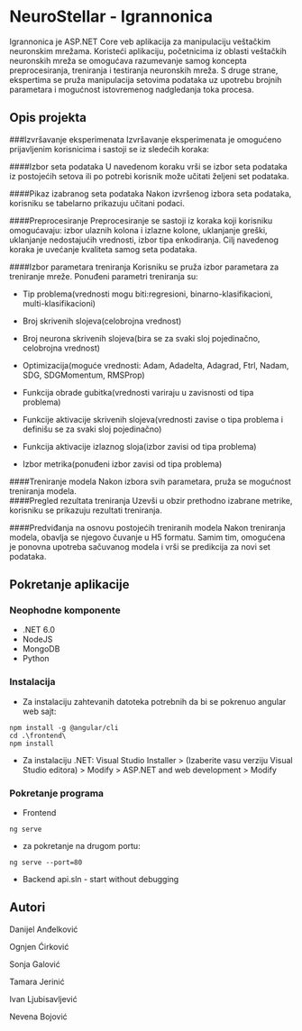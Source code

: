 # NeuroStellar - Igrannonica

Igrannonica je ASP.NET Core veb aplikacija za manipulaciju veštačkim neuronskim mrežama. Koristeći aplikaciju, početnicima iz oblasti veštačkih neuronskih mreža se omogućava razumevanje samog koncepta preprocesiranja, treniranja i testiranja neuronskih mreža. S druge strane, ekspertima se pruža manipulacija setovima podataka uz upotrebu brojnih parametara i mogućnost istovremenog nadgledanja toka procesa.  


## Opis projekta
###Izvršavanje eksperimenata
 Izvršavanje eksperimenata je omogućeno prijavljenim korisnicima i sastoji se iz sledećih koraka:

####Izbor seta podataka
 U navedenom koraku vrši se izbor seta podataka iz postojećih setova ili po potrebi korisnik može učitati željeni set podataka.

####Pikaz izabranog seta podataka
 Nakon izvršenog izbora seta podataka, korisniku se tabelarno prikazuju učitani podaci.

####Preprocesiranje
 Preprocesiranje se sastoji iz koraka koji korisniku omogućavaju:  izbor ulaznih kolona i izlazne kolone, uklanjanje greški, uklanjanje nedostajućih vrednosti, izbor tipa enkodiranja. Cilj navedenog koraka je uvećanje kvaliteta samog seta podataka. 

####Izbor parametara treniranja
 Korisniku se pruža izbor parametara za treniranje mreže. Ponuđeni parametri treniranja su:

- Tip problema(vrednosti mogu biti:regresioni, binarno-klasifikacioni, multi-klasifikacioni)

- Broj skrivenih slojeva(celobrojna vrednost)

- Broj neurona skrivenih slojeva(bira se za svaki sloj pojedinačno, celobrojna vrednost)

- Optimizacija(moguće vrednosti: Adam, Adadelta, Adagrad, Ftrl, Nadam, SDG, SDGMomentum, RMSProp)

- Funkcija obrade gubitka(vrednosti variraju u zavisnosti od tipa problema)

- Funkcije aktivacije skrivenih slojeva(vrednosti zavise o tipa problema i definišu se za svaki sloj pojedinačno)

- Funkcija aktivacije izlaznog sloja(izbor zavisi od tipa problema) 
- Izbor metrika(ponuđeni izbor zavisi od tipa problema)


####Treniranje modela
 Nakon izbora svih parametara, pruža se mogućnost treniranja modela.  
####Pregled rezultata treniranja
 Uzevši u obzir prethodno izabrane metrike, korisniku se prikazuju rezultati treniranja.

####Predviđanja na osnovu postojećih treniranih modela
 Nakon treniranja modela, obavlja se njegovo čuvanje u H5 formatu. Samim tim, omogućena je ponovna upotreba sačuvanog modela i vrši se predikcija za novi set podataka.

  


## Pokretanje aplikacije

### Neophodne komponente

* .NET 6.0
* NodeJS
* MongoDB
* Python

### Instalacija

* Za instalaciju zahtevanih datoteka potrebnih da bi se pokrenuo angular web sajt:
```
npm install -g @angular/cli
cd .\frontend\
npm install
```
* Za instalaciju .NET:
Visual Studio Installer > (Izaberite vasu verziju Visual Studio editora) > Modify > ASP.NET and web development > Modify

### Pokretanje programa

* Frontend
```
ng serve
```
 - za pokretanje na drugom portu:
```
ng serve --port=80
```

* Backend
api.sln - start without debugging


## Autori

Danijel Anđelković

Ognjen Ćirković

Sonja Galović

Tamara Jerinić

Ivan Ljubisavljević

Nevena Bojović
